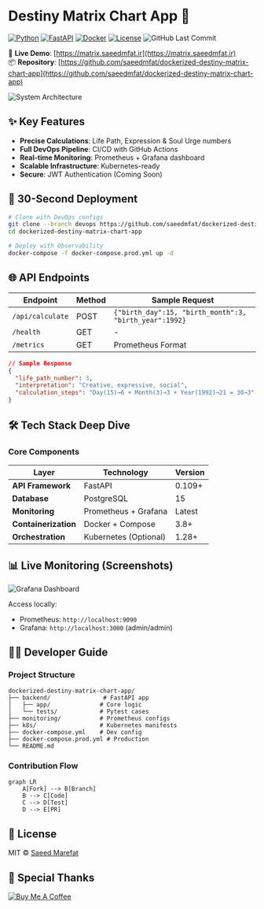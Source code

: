 # Destiny Matrix Chart App 🌌

[![Python](https://img.shields.io/badge/python-3.12+-blue.svg)](https://python.org)
[![FastAPI](https://img.shields.io/badge/FastAPI-0.109.0-green.svg)](https://fastapi.tiangolo.com)
[![Docker](https://img.shields.io/badge/docker-3.8-yellow.svg)](https://docker.com)
[![License](https://img.shields.io/badge/license-MIT-purple.svg)](LICENSE)
![GitHub Last Commit](https://img.shields.io/github/last-commit/saeedmfat/dockerized-destiny-matrix-chart-app)

🔗 **Live Demo**: [https://matrix.saeedmfat.ir](https://matrix.saeedmfat.ir)  
📦 **Repository**: [https://github.com/saeedmfat/dockerized-destiny-matrix-chart-app](https://github.com/saeedmfat/dockerized-destiny-matrix-chart-app)

![System Architecture](https://raw.githubusercontent.com/saeedmfat/dockerized-destiny-matrix-chart-app/main/docs/architecture.png)

## ✨ Key Features

- **Precise Calculations**: Life Path, Expression & Soul Urge numbers
- **Full DevOps Pipeline**: CI/CD with GitHub Actions
- **Real-time Monitoring**: Prometheus + Grafana dashboard
- **Scalable Infrastructure**: Kubernetes-ready
- **Secure**: JWT Authentication (Coming Soon)

## 🚀 30-Second Deployment

```bash
# Clone with DevOps configs
git clone --branch devops https://github.com/saeedmfat/dockerized-destiny-matrix-chart-app.git
cd dockerized-destiny-matrix-chart-app

# Deploy with Observability
docker-compose -f docker-compose.prod.yml up -d
```

## 🌐 API Endpoints

| Endpoint | Method | Sample Request |
|----------|--------|----------------|
| `/api/calculate` | POST | `{"birth_day":15, "birth_month":3, "birth_year":1992}` |
| `/health` | GET | - |
| `/metrics` | GET | Prometheus Format |

```json
// Sample Response
{
  "life_path_number": 3,
  "interpretation": "Creative, expressive, social",
  "calculation_steps": "Day(15)→6 + Month(3)→3 + Year(1992)→21 = 30→3"
}
```

## 🛠️ Tech Stack Deep Dive

### Core Components
<div align="center">

| Layer | Technology | Version |
|-------|------------|---------|
| **API Framework** | FastAPI | 0.109+ |
| **Database** | PostgreSQL | 15 |
| **Monitoring** | Prometheus + Grafana | Latest |
| **Containerization** | Docker + Compose | 3.8+ |
| **Orchestration** | Kubernetes (Optional) | 1.28+ |

</div>

## 📊 Live Monitoring (Screenshots)

![Grafana Dashboard](https://raw.githubusercontent.com/saeedmfat/dockerized-destiny-matrix-chart-app/main/docs/grafana.png)

Access locally:
- Prometheus: `http://localhost:9090`
- Grafana: `http://localhost:3000` (admin/admin)

## 🧑‍💻 Developer Guide

### Project Structure
```
dockerized-destiny-matrix-chart-app/
├── backend/               # FastAPI app
│   ├── app/              # Core logic
│   └── tests/            # Pytest cases
├── monitoring/           # Prometheus configs
├── k8s/                  # Kubernetes manifests
├── docker-compose.yml    # Dev config
├── docker-compose.prod.yml # Production
└── README.md
```

### Contribution Flow
```mermaid
graph LR
    A[Fork] --> B[Branch]
    B --> C[Code]
    C --> D[Test]
    D --> E[PR]
```

## 📜 License
MIT © [Saeed Marefat](https://github.com/saeedmfat)

## 🌟 Special Thanks
[![Buy Me A Coffee](https://img.shields.io/badge/Buy_Me_A_Coffee-FFDD00?style=for-the-badge)](https://buymeacoffee.com/saeedmfat)
